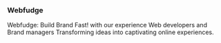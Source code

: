 ### Webfudge
Webfudge: Build Brand Fast! with our experience Web developers and Brand managers Transforming ideas into captivating online experiences.
